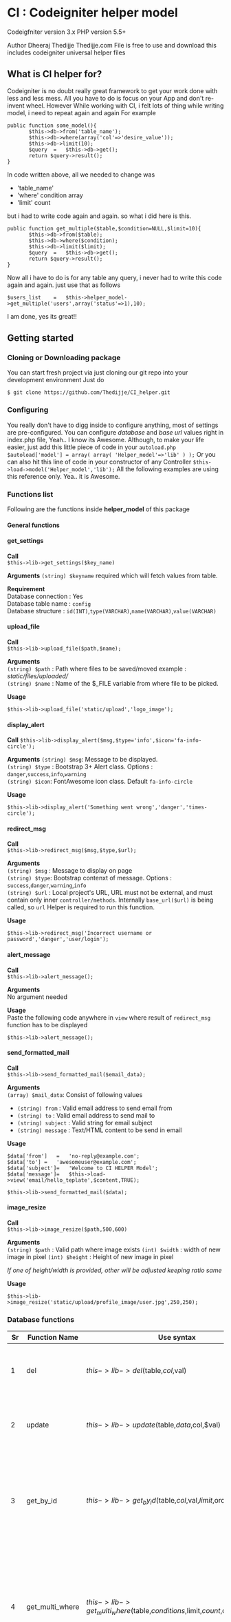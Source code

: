 # CI : Codeigniter helper model
 Codeigfniter version 3.x
 PHP version 5.5+

 Author Dheeraj Thedijje
 Thedijje.com
 File is free to use and download
 this includes codeigniter universal helper files

 ## What is CI helper for?
 Codeigniter is no doubt really great framework to get your work done with less and less mess. All you have to do is focus on your App and don't re-invent wheel.
 However 
 While working with CI, i felt lots of thing while writing model, i need to repeat again and again
 For example
 ```
 public function some_model(){
		$this->db->from('table_name');
		$this->db->where(array('col'=>'desire_value'));
		$this->db->limit(10);
		$query	=	$this->db->get();
		return $query->result();
 }
 
 ```

 In code written above, all we needed to change was
 - 'table_name'
 - 'where' condition array
 - 'limit' count

 but i had to write code again and again. so what i did here is this.
 ```
 public function get_multiple($table,$condition=NULL,$limit=10){
		$this->db->from($table);
		$this->db->where($condition);
		$this->db->limit($limit);
		$query	=	$this->db->get();
		return $query->result();
 }
 ```

 Now all i have to do is for any table any query, i never had to write this code again and again. just use that as follows

 ```
 $users_list	=	$this->helper_model->get_multiple('users',array('status'=>1),10);

 ```

 I am done, yes its great!!
 ## Getting started

 ### Cloning or Downloading package
 You can start fresh project via just cloning our git repo into your development environment
 Just do 
 ```
 $ git clone https://github.com/Thedijje/CI_helper.git
 ```

 ### Configuring
 You really don't have to digg inside to configure anything, most of settings are pre-configured. You can configure _database_ and _base url_ values right in index.php file, Yeah.. I know its Awesome.
Although, to make your life easier, just add this little piece of code in your `autoload.php`
`$autoload['model'] = array( array( 'Helper_model'=>'lib' ) );`
Or you can also hit this line of code in your constructor of any Controller
`$this->load->model('Helper_model','lib');`
All the following examples are using this reference only. Yea.. it is Awesome.


### Functions list
Following are the functions inside **helper_model** of this package

#### General functions 

#### get_settings
**Call**  
`$this->lib->get_settings($key_name)`

**Arguments**
`(string) $keyname` required which will fetch values from table.

**Requirement**  
Database connection : Yes  
Database table name : `config`  
Database structure : `id(INT)`,`type(VARCHAR)`,`name(VARCHAR)`,`value(VARCHAR)`  
#### upload_file

**Call**  
`$this->lib->upload_file($path,$name);`  

**Arguments**  
`(string) $path` : Path where files to be saved/moved example : *static/files/uploaded/*  
`(string) $name` : Name of the $_FILE variable from where file to be picked.  

**Usage**  
```
$this->lib->upload_file('static/upload','logo_image');
```


#### display_alert
**Call**
`$this->lib->display_alert($msg,$type='info',$icon='fa-info-circle');`  

**Arguments**
`(string) $msg`: Message to be displayed.  
`(string) $type` : Bootstrap 3+ Alert class. Options : `danger`,`success`,`info`,`warning`  
`(string) $icon`: FontAwesome icon class. Default `fa-info-circle  `

**Usage**  
```
$this->lib->display_alert('Something went wrong','danger','times-circle');
```

#### redirect_msg
**Call**  
`$this->lib->redirect_msg($msg,$type,$url);`  

**Arguments**  
`(string) $msg` : Message to display on page  
`(string) $type`: Bootstrap contenxt of message. Options : `success`,`danger`,`warning`,`info`  
`(string) $url` : Local project's URL, URL must not be external, and must contain only inner `controller/methods`. Internally   `base_url($url)` is being called, so `url` Helper is required to run this function.  

**Usage**  
```
$this->lib->redirect_msg('Incorrect username or password','danger','user/login');
```

#### alert_message
**Call**  
`$this->lib->alert_message();`  

**Arguments**  
No argument needed  

**Usage**  
Paste the following code anywhere in `view` where result of `redirect_msg` function has to be displayed  

```
$this->lib->alert_message();
```

#### send_formatted_mail
**Call**  
`$this->lib->send_formatted_mail($email_data);`  

**Arguments**  
`(array) $mail_data`: Consist of following values  

- `(string) from` : Valid email address to send email from  
- `(string) to` : Valid email address to send mail to  
- `(string) subject` : Valid string for email subject  
- `(string) message` : Text/HTML content to be send in email   

**Usage**  
```
$data['from']	=	'no-reply@example.com';
$data['to']	=	'awesomeuser@example.com';
$data['subject']=	'Welcome to CI HELPER Model';
$data['message']=	$this->load->view('email/hello_teplate',$content,TRUE);

$this->lib->send_formatted_mail($data);
```


#### image_resize
**Call**  
`$this->lib->image_resize($path,500,600)`

**Arguments**  
`(string) $path`	:	Valid path where image exists
`(int) $width`	:	width of new image in pixel
`(int) $height`	:	Height of new image in pixel

*If one of height/width is provided, other will be adjusted keeping ratio same*

**Usage**  
```
$this->lib->image_resize('static/upload/profile_image/user.jpg',250,250);
```





### Database functions

|	Sr	|	Function Name	|	Use syntax	|	Comment	|
|----|---------------|------------|----------|
|	1	|	del 	|	$this->lib->del($table,$col,$val)	|	Delete a record in table using table name, col and value 	|
|	2	|	update 	|	$this->lib->update($table,$data,$col,$val)	|	Update table set dataset where $col is havin $value |
|	3	|	get_by_id	|	$this->lib->get_by_id($table,$col,$val,$limit,$order)	|	Get multiple record by providing single where condition, optionally can sort and linmit the output desire_value|
|	4	|	get_multi_where	|	$this->lib->get_multi_where($table,$conditions,$limit,$count,$order,$group)	|	Get Multiple values by providing multiple condition, optionally can sort, order,get only count of result and group data accordingly	|
|	5	|	get_row_array	|	$this->lib->get_row_array($table,$where,$order,$limit)	|	get single record using multiple condition, order and linmit 	|
|	6	|	get_row 	|	$this->lib->get_row($table,$col,$val,$col_get)	| Get single row in array form if specified col, get single value based on conditions 	|
|	7	|	get_table	|	$this->lib->get_table($table,$order,$group,$limit)	|	Get table, additionally apply multiple sorting, grouping, and limit 	|
|	8	|	count_data	|	$this->lib->count_data($table,$col,$val)	|	Quickly Get num row value based on condition on table 	|
|	9	|	 count_multiple	|	$this->lib->count_multiple($table,$condition)	|	Get num row of table or condition on it 	|
| 10	|	search	|	$this->lib->search($table,$query_text,$attributes)	|	Search from table using query and list of col to search for 	|


